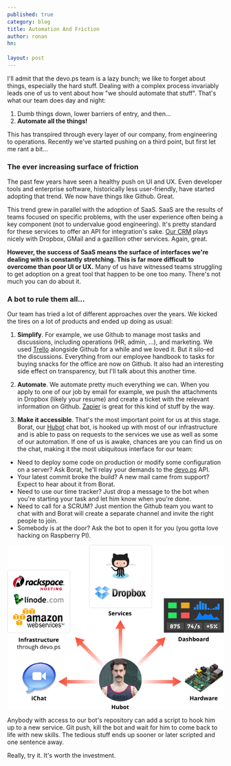 ```yaml
---
published: true
category: blog
title: Automation And Friction
author: ronan
hn: 

layout: post
---
```


I'll admit that the devo.ps team is a lazy bunch; we like to forget about things, especially the hard stuff. Dealing with a complex process invariably leads one of us to vent about how "we should automate that stuff". That's what our team does day and night:

1. Dumb things down, lower barriers of entry, and then...
1. **Automate all the things!**

This has transpired through every layer of our company, from engineering to operations. Recently we've started pushing on a third point, but first let me rant a bit...

### The ever increasing surface of friction

The past few years have seen a healthy push on UI and UX. Even developer tools and enterprise software, historically less user-friendly, have started adopting that trend. We now have things like Github. Great.

This trend grew in parallel with the adoption of SaaS. SaaS are the results of teams focused on specific problems, with the user experience often being a key component (not to undervalue good engineering). It's pretty standard for these services to offer an API for integration's sake. [Our CRM](https://getbase.com) plays nicely with Dropbox, GMail and a gazillion other services. Again, great.

**However, the success of SaaS means the surface of interfaces we're dealing with is constantly stretching. This is far more difficult to overcome than poor UI or UX.** Many of us have witnessed teams struggling to get adoption on a great tool that happen to be one too many. There's not much you can do about it.

### A bot to rule them all...

Our team has tried a lot of different approaches over the years. We kicked the tires on a lot of products and ended up doing as usual:

1. **Simplify**. For example, we use Github to manage most tasks and discussions, including operations (HR, admin, ...), and marketing. We used [Trello](http://trello.com/) alongside Github for a while and we loved it. But it silo-ed the discussions. Everything from our employee handbook to tasks for buying snacks for the office are now on Github. It also had an interesting side effect on transparency, but I'll talk about this another time.

1. **Automate**. We automate pretty much everything we can. When you apply to one of our job by email for example, we push the attachments in Dropbox (likely your resume) and create a ticket with the relevant information on Github. [Zapier](http://zapier.com) is great for this kind of stuff by the way.

1. **Make it accessible**. That's the most important point for us at this stage. Borat, our [Hubot](http://hubot.github.com) chat bot, is hooked up with most of our infrastructure and is able to pass on requests to the services we use as well as some of our automation. If one of us is awake, chances are you can find us on the chat, making it the most ubiquitous interface for our team:
  - Need to deploy some code on production or modify some configuration on a server? Ask Borat, he'll relay your demands to the [devo.ps](http://devo.ps) API.
  - Your latest commit broke the build? A new mail came from support? Expect to hear about it from Borat.
  - Need to use our time tracker? Just drop a message to the bot when you're starting your task and let him know when you're done.
  - Need to call for a SCRUM? Just mention the Github team you want to chat with and Borat will create a separate channel and invite the right people to join.
  - Somebody is at the door? Ask the bot to open it for you (you gotta love hacking on Raspberry PI).

![Borat is omnipotent](/images/posts/borat.png)

Anybody with access to our bot's repository can add a script to hook him up to a new service. Git push, kill the bot and wait for him to come back to life with new skills. The tedious stuff ends up sooner or later scripted and one sentence away.

Really, try it. It's worth the investment.